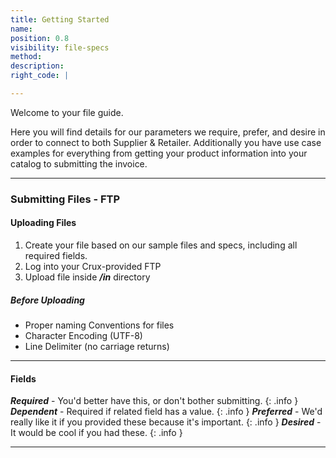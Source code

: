 ```yaml
---
title: Getting Started
name:
position: 0.8
visibility: file-specs
method:
description:
right_code: |

---
```


Welcome to your file guide.

Here you will find details for our parameters we require, prefer, and desire in order to connect to both Supplier & Retailer. Additionally you have use case examples for everything from getting your product information into your catalog to submitting the invoice.

----
### Submitting Files - FTP

#### Uploading Files
1.	Create your file based on our sample files and specs, including all required fields.
2.	Log into your Crux-provided FTP
3.	Upload file inside ***/in*** directory

##### Before Uploading
- Proper naming Conventions for files
- Character Encoding (UTF-8)
- Line Delimiter (no carriage returns)

----
#### Fields

***Required*** - You'd better have this, or don't bother submitting.
{: .info }
***Dependent*** - Required if related field has a value.
{: .info }
***Preferred*** - We'd really like it if you provided these because it's important.
{: .info }
***Desired*** - It would be cool if you had these.
{: .info }

----